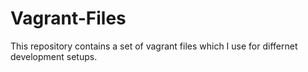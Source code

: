 # Vagrant-Files
This repository contains a set of vagrant files which I use for differnet development setups. 

